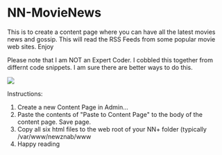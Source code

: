 NN-MovieNews
==========

This is to create a content page where you can have all the latest movies news and gossip. This will read the RSS Feeds from some popular movie web sites. Enjoy

Please note that I am NOT an Expert Coder. I cobbled this together from differnt code snippets. I am sure there are better ways to do this. 


<img src="http://s13.postimage.org/obropfizb/Movie_Newz.jpg">

Instructions:

1. Create a new Content Page in Admin...
2. Paste the contents of "Paste to Content Page" to the body of the content page. Save page.
3. Copy all six html files to the web root of your NN+ folder (typically /var/www/newznab/www
4. Happy reading


